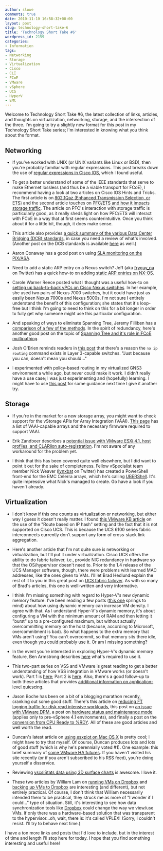 ```yaml
---
author: slowe
comments: true
date: 2010-11-10 16:58:32+00:00
layout: post
slug: technology-short-take-6
title: 'Technology Short Take #6'
wordpress_id: 2159
categories:
- Information
tags:
- Networking
- Storage
- Virtualization
- Cisco
- CLI
- FCoE
- VMware
- vSphere
- UCS
- HyperV
- EMC
---
```


Welcome to Technology Short Take #6, the latest collection of links, articles, and thoughts on virtualization, networking, storage, and the intersection of the three. I'm going to try a slightly new format for this post in my Technology Short Take series; I'm interested in knowing what you think about the format.

## Networking

* If you've worked with UNIX (or UNIX variants like Linux or BSD), then you're probably familiar with regular expressions. This post breaks down the use of [regular expressions in Cisco IOS](http://www.ciscozine.com/2010/09/29/cisco-regular-expressions/), which I found useful.

* To get a better understand of some of the IEEE standards that serve to make Ethernet lossless (and thus be a viable transport for FCoE), I recommend having a look at two articles on Cisco IOS Hints and Tricks. The first article is on [802.1Qaz (Enhanced Transmission Selection, or ETS)](http://blog.ioshints.info/2010/09/introduction-to-8021qaz-enhanced.html) and the second article touches on [PFC/ETS and how it impacts storage traffic](http://blog.ioshints.info/2010/10/pfcets-and-storage-traffic-real-story.html). The article on PFC's interaction with storage traffic is particularly good, as it really sheds light on how PFC/ETS will interact with FCoE in a way that at first seems counterintuitive. Once you think about it for a little bit, though, it does make sense.

* This article also provides [a quick summary of the various Data Center Bridging (DCB) standards](http://packetattack.wordpress.com/2010/10/06/dont-drop-the-baby-data-center-bridging-wants-storage-to-trust-ethernet/), in case you need a review of what's involved. (Another post on the DCB standards is available [here](http://www.networkworld.com/community/blog/ethernet-adapts-data-center-applications---pa) as well.)

* Aaron Conaway has a good post on using [SLA monitoring on the PIX/ASA](http://aconaway.com/2010/10/15/sla-monitoring-on-the-pixasa/).

* Need to add a static ARP entry on a Nexus switch? Jeff (aka [fryguy_pa](http://twitter.com/fryguy_pa) on Twitter) has a quick how-to on adding [static ARP entries on NX-OS](http://fryguypa.wordpress.com/2010/10/28/static-arp-entries-on-nx-os/).

* Carole Warner Reece posted what I thought was a useful how-to on [setting up back-to-back vPCs on Cisco Nexus switches](http://www.netcraftsmen.net/resources/blogs/configuring-back-to-back-vpcs-on-cisco-nexus-switches.html). In her example, she used two pairs of Nexus 7000 switches, but it could have just as easily been Nexus 7000s and Nexus 5000s. I'm not sure I entirely understand the benefit of this configuration; she states that it's loop-free but I think I'm going to need to think on this for a bit longer in order to fully get why someone might use this particular configuration.

* And speaking of ways to eliminate Spanning Tree, Jeremy Filliben has a [comparison of a few of the methods](http://www.jeremyfilliben.com/2010/10/comparison-of-current-spanning-tree.html). In the spirit of redundancy, here's another good post on the topic of [Spanning Tree and it's role in FCoE multipathing](http://www.networkworld.com/community/blog/ethernet-adapts-data-center-applications---p-0).

* Josh O'Brien reminds readers in [this post](http://www.staticnat.com/WP/2010/10/07/sometimes-we-just-dont-need-routing/) that there's a reason the `no ip routing` command exists in Layer 3-capable switches. "Just because you can, doesn't mean you should..."

* I experimented with policy-based routing in my virtualized GNS3 environment a while ago, but never could make it work. I didn't really have a use case; I was just experimenting and (hopefully) learning. I might have to use [this post](http://www.booches.nl/2010/10/13/policy-based-routing-in-a-nutshell/) for some guidance next time I give it another try.

## Storage

* If you're in the market for a new storage array, you might want to check support for the vStorage APIs for Array Integration (VAAI). [This page](http://v-reality.info/2010/10/list-of-vaai-capable-storage-arrays/) has a list of VAAI-capable arrays and the necessary firmware required to support VAAI.

* Erik Zandboer describes a [potential issue with VMware ESXi 4.1, host profiles, and CLARiion auto-registration](http://www.vmdamentals.com/?p=797). I'm not aware of any workaround for the problem yet.

* I think that this has been covered quite well elsewhere, but I did want to point it out for the sake of completeness. Fellow vSpecialist team member Nick Weaver ([lynxbat](http://twitter.com/lynxbat) on Twitter) has created a PowerShell front-end for the EMC Celerra arrays, which he's calling [UBERShell](http://nickapedia.com/2010/11/01/ubershell-ninja-scripting/). It's quite impressive what Nick's managed to create. Go have a look if you haven't already.

## Virtualization

* I don't know if this one counts as virtualization or networking, but either way I guess it doesn't really matter. I found [this VMware KB article](http://kb.vmware.com/kb/1013094) on the use of the "Route based on IP hash" setting and the fact that it is not supported on Cisco UCS. This is because the UCS 6100 series fabric interconnects currently don't support any form of cross-stack link aggregation.

* Here's another article that I'm not quite sure is networking or virtualization, but I'll put it under virtualization. Cisco UCS offers the ability to do fabric failover, i.e., provide NIC redundancy in hardware so that the OS/hypervisor doesn't need to. Prior to the 1.4 release of the UCS Manager software, though, there were problems with learned MAC addresses, like the ones given to VMs. I'll let Brad Hedlund explain the rest of it to you in this great post on [UCS fabric failover](http://bradhedlund.com/2010/09/23/cisco-ucs-fabric-failover/). As with so many of Brad's articles, this one is well-written and very informative.

* I think I'm missing something with regard to Hyper-V's new dynamic memory feature. I've been reading a few posts ([this one](http://blogs.technet.com/b/virtualization/archive/2010/11/08/hyper-v-dynamic-memory-test-for-vdi-density.aspx) springs to mind) about how using dynamic memory can increase VM density. I agree with that. As I understand Hyper-V's dynamic memory, it's about configuring a VM with the minimum amount of RAM and then letting it "burst" up to a pre-configured maximum, but without actually overcommitting memory on the host (because, according to Microsoft, overcommitment is bad). So what happens to the extra memory that VMs aren't using? You can't overcommit, so that memory sits there idle, even though you could probably use it. Or am I missing something?

* In the event you're interested in exploring Hyper-V's dynamic memory feature, Ben Armstrong describes [here](http://blogs.msdn.com/b/virtual_pc_guy/archive/2010/10/28/enabling-dynamic-memory-on-windows-server-standard-and-web-editions.aspx) what's required to use it.

* This two-part series on VSS and VMware is great reading to get a better understanding of how VSS integration in VMware works (or doesn't work). Part 1 is [here](http://www.blueshiftblog.com/?p=180); Part 2 is [here](http://www.blueshiftblog.com/?p=224). Also, there's a good follow-up to both these articles that provides [additional information on application-level quiescing](http://www.blueshiftblog.com/?p=473).

* Jason Boche has been on a bit of a blogging marathon recently, cranking out some good stuff. There's this article on [reducing FT logging traffic for disk read intensive workloads](http://www.boche.net/blog/index.php/2010/10/28/reducing-ft-logging-traffic-for-disk-read-intensive-workloads/), this post on [an issue with VMware DPM](http://www.boche.net/blog/index.php/2010/10/24/vmware-dpm-issue/), a post on [hardware status and maintenance mode](http://www.boche.net/blog/index.php/2010/10/20/hardware-status-and-maintenance-mode/) (applies only to pre-vSphere 4.1 environments), and finally a post on the [conversion from CPU Ready to %RDY](http://www.boche.net/blog/index.php/2010/10/21/cpu-ready-to-rdy-conversion/). All of these are good articles and well worth the read.

* Duncan's latest article on [using esxplot on Mac OS X](http://www.yellow-bricks.com/2010/11/09/esxplot-on-a-mac/) is pretty cool; I might have to try that myself. Of course, Duncan produces lots and lots of good stuff (which is why he's perennially voted #1). One example: this brief summary of [some VMware HA futures](http://www.yellow-bricks.com/2010/10/14/vmware-high-availability-futures-part-of-bc7803/). If you haven't visited his site recently (or if you aren't subscribed to his RSS feed), you're doing yourself a disservice.

* Reviewing [vscsiStats data using 3D surface charts](http://www.vmdamentals.com/?p=722) is awesome. I love it.

* These two articles by William Lam on [running VMs on Dropbox](http://www.virtuallyghetto.com/2010/10/how-to-run-vm-on-dropbox-storage.html) and [backing up VMs to Dropbox](http://www.virtuallyghetto.com/2010/10/how-to-backup-vms-in-esx-onto-dropbox.html) are interesting (and different), but not entirely practical. Of course, I don't think that William necessarily intended them to be practical, they struck me as more of "I wonder if I could..." type of situation. Still, it's interesting to see how data synchronization tools like [Dropbox](http://www.dropbox.com/) could change the way we view/use VMs. If only there was a hardware-based solution that was transparent to the hypervisor...oh, wait, there is: it's called VPLEX! (Sorry, I couldn't resist. I'll try to behave next time.)

I have a ton more links and posts that I'd love to include, but in the interest of time and length I'll stop here for today. I hope that you find something interesting and useful here!
